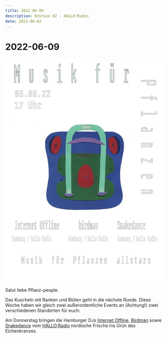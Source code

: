 ```yaml
---
title: 2022-06-09
description: Edition 02 - HALLO:Radio
date: 2022-06-02
---
```


# 2022-06-09

![](/220609.jpg)

Salut liebe Pflanz-people.

Das Kuscheln mit Ranken und Blüten geht in die nächste Runde. Diese Woche haben wir gleich zwei außerordentliche Events an (Achtung!) zwei verschiedenen Standorten für euch:

Am Donnerstag bringen die Hamburger DJs [Internet Offline](https://soundcloud.com/djinternetoffline), [Birdman](https://soundcloud.com/birdman111) sowie [Snakedance](https://soundcloud.com/snakedance44) vom [HALLO:Radio](https://www.halloradio.net) nordische Frische ins Grün des Eichenkranzes.
